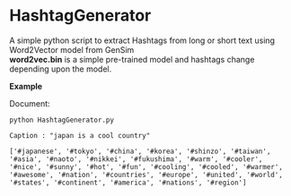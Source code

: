 # HashtagGenerator
A simple python script to extract Hashtags from long or short text using Word2Vector model from GenSim <br>
<b>word2vec.bin</b> is a simple pre-trained model and hashtags change depending upon the model.

<b>Example</b>


Document:

```
python HashtagGenerator.py  

Caption : "japan is a cool country" 

['#japanese', '#tokyo', '#china', '#korea', '#shinzo', '#taiwan', '#asia', '#naoto', '#nikkei', '#fukushima', '#warm', '#cooler', '#nice', '#sunny', '#hot', '#fun', '#cooling', '#cooled', '#warmer', '#awesome', '#nation', '#countries', '#europe', '#united', '#world', '#states', '#continent', '#america', '#nations', '#region'] 

```
